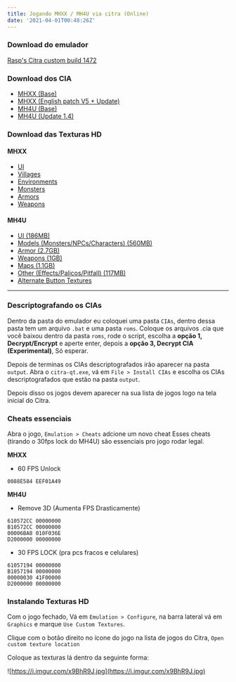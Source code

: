 ```yaml
---
title: Jogando MHXX / MH4U via citra (Online)
date: '2021-04-01T00:48:26Z'
---
```


### Download do emulador
[Rasp's Citra custom build 1472](https://z.zz.ht/dzz4w.7z)

### Download dos CIA
- [MHXX (Base)](https://hshop.erista.me/landing.html?id=1362)
- [MHXX (English patch V5 + Update)](https://hshop.erista.me/landing.html?id=6774)
- [MH4U (Base)](https://hshop.erista.me/landing.html?id=2121)
- [MH4U (Update 1.4)](https://hshop.erista.me/landing?id=2860)

### Download das Texturas HD

#### MHXX
- [UI](https://drive.google.com/file/d/113xJ-8rO0UvHQDnBZQ3vuL8Ve0K6k24u/view?usp=sharing)
- [Villages](https://drive.google.com/open?id=1DiIQkgbvydL9fkgdcVR7bONENJz_a_Ho)
- [Environments](https://drive.google.com/open?id=1F4UnwyqteiE-UOafvi8X9pwRPsp1Iz3F)
- [Monsters](https://drive.google.com/open?id=1tRCMRRxNVsvQIkuAyc1zHvepSlTHiW4C)
- [Armors](https://drive.google.com/file/d/1YSzbwsamQ1GqXh3jnmP4rJ2PQj8cLmeg/view?usp=sharing)
- [Weapons](https://drive.google.com/file/d/1AcAekoa_0f2bB0NKRqvbhQs8BHvluQWB/view?usp=sharing)

#### MH4U
- [UI (186MB)](https://drive.google.com/file/d/1PAC2oAML0yHDM25k58fl4cPHQU4lGcT1)
- [Models (Monsters/NPCs/Characters) (560MB)](https://drive.google.com/file/d/1N_8Z0as_GJmdrl7C9NMuUx8UAlOGbZmd)
- [Armor (2.7GB)](https://drive.google.com/file/d/1-elvKBmsLEK7bpw5HfR7p1V5Guy_i0yu)
- [Weapons (1GB)](https://drive.google.com/file/d/17sQCkbTYGBQlrPviRl2coUXavBa3jRv0)
- [Maps (1.1GB)]( https://drive.google.com/file/d/1no7SDbEItuBpVqOWhvrmTFD2fxc2byKd)
- [Other (Effects/Palicos/Pitfall) (117MB)](https://drive.google.com/file/d/169ql1BH6QzXRcxAMpu8R1i7eV7BhBzsZ)
- [Alternate Button Textures](https://drive.google.com/drive/folders/18CsXVT7_bQvZZbE_2Yvibcs3GIBDO8tx)

----

### Descriptografando os CIAs
Dentro da pasta do emulador eu coloquei uma pasta `CIAs`, dentro dessa pasta tem um arquivo `.bat` e uma pasta `roms`. Coloque os arquivos .cia que você baixou dentro da pasta `roms`, rode o script, escolha a **opção 1, Decrypt/Encrypt**  e aperte enter, depois a **opção 3, Decrypt CIA (Experimental)**, Só esperar.

Depois de terminas os CIAs descriptografados irão aparecer na pasta `output`.
Abra o `citra-qt.exe`, vá em `File > Install CIAs` e escolha os CIAs descriptografados que estão na pasta `output`.

Depois disso os jogos devem aparecer na sua lista de jogos logo na tela inicial do Citra.


### Cheats essenciais
Abra o jogo, `Emulation > Cheats` adcione um novo cheat
Esses cheats (tirando o 30fps lock do MH4U) são essenciais pro jogo rodar legal.

**MHXX**
- 60 FPS Unlock

```
0088E584 EEF01A49
```

**MH4U**
- Remove 3D (Aumenta FPS Drasticamente)

```
610572CC 00000000
B10572CC 00000000
00006BA8 010F036E
D2000000 00000000
```
- 30 FPS LOCK (pra pcs fracos e celulares)

```
61057194 00000000
B1057194 00000000
00000030 41F00000
D2000000 00000000
```

### Instalando Texturas HD

Com o jogo fechado, Vá em `Emulation > Configure`, na barra lateral vá em `Graphics` e marque `Use Custom Textures`.

Clique com o botão direito no ícone do jogo na lista de jogos do Citra, `Open custom texture location`

Coloque as texturas lá dentro da seguinte forma:

![https://i.imgur.com/x9BhR9J.jpg](https://i.imgur.com/x9BhR9J.jpg)

